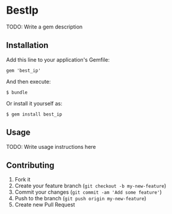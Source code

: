 # BestIp

TODO: Write a gem description

## Installation

Add this line to your application's Gemfile:

    gem 'best_ip'

And then execute:

    $ bundle

Or install it yourself as:

    $ gem install best_ip

## Usage

TODO: Write usage instructions here

## Contributing

1. Fork it
2. Create your feature branch (`git checkout -b my-new-feature`)
3. Commit your changes (`git commit -am 'Add some feature'`)
4. Push to the branch (`git push origin my-new-feature`)
5. Create new Pull Request
